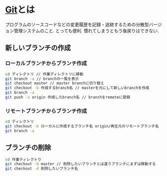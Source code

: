 # [Git](https://git-scm.com)とは
プログラムのソースコードなどの変更履歴を記録・追跡するための分散型バージョン管理システムのこと.
とっても便利.
慣れてしまうともう後戻りはできない.

## 新しいブランチの作成
### ローカルブランチからブランチ作成
```bash
cd ディレクトリ // 作業ディレクトリに移動
git branch -a // branchの一覧を表示
git checkout master // master branchに切り替え
git checkout -b 作成するbranch名 // masterを元にして新しいbranchを作成
git branch -a
git push -u origin 作成したbranch名 // branchをremoteに登録
```

### リモートブランチからブランチ作成
```bash
cd ディレクトリ
git checkout -b ローカルに作成するブランチ名 origin/再生元のリモートブランチ名
git branch -a
```


## ブランチの削除
```bash
cd 作業ティレクトり
git checkout -b master // 削除したいブランチとは違うブランチにまずは移動する
git checkout -d 削除したいブランチ名
```
